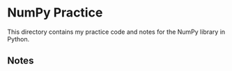 # NumPy Practice

This directory contains my practice code and notes for the NumPy library in Python.

## Notes